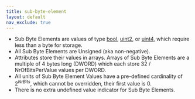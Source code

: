 ```yaml
---
title: sub-byte-element
layout: default
nav_exclude: true
---
```

- Sub Byte Elements are values of type [bool](bool), [uint2](uint2), or [uint4](uint4), which require less than a byte for storage.
- All Sub Byte Elements are Unsigned (aka non-negative).
- Attributes store their values in arrays. Arrays of Sub Byte Elements are a multiple of 4 bytes long (DWORD) which each store 32 / NrOfBitsPerValue values per DWORD.
- All units of Sub Byte Element Values have a pre-defined cardinality of 2<sup>*NrBits*</sup>, which cannot be overridden, their first value is 0.
- There is no extra undefined value indicator for Sub Byte Elements.